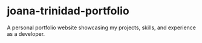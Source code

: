 # joana-trinidad-portfolio
A personal portfolio website showcasing my projects, skills, and experience as a developer.
